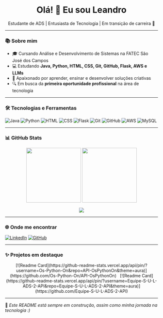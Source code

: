 <h1 align="center">Olá! 👋 Eu sou Leandro</h1>
<p align="center">Estudante de ADS | Entusiasta de Tecnologia | Em transição de carreira 🚀</p>

---

### 📚 Sobre mim
- 🎓 Cursando Análise e Desenvolvimento de Sistemas na FATEC São José dos Campos
- 💻 Estudando **Java, Python, HTML, CSS, Git, GitHub, Flask, AWS e LLMs**
- 📌 Apaixonado por aprender, ensinar e desenvolver soluções criativas
- 🔍 Em busca da **primeira oportunidade profissional** na área de tecnologia

---

### 🛠️ Tecnologias e Ferramentas
![Java](https://img.shields.io/badge/Java-ED8B00?style=for-the-badge&logo=java&logoColor=white)
![Python](https://img.shields.io/badge/Python-3776AB?style=for-the-badge&logo=python&logoColor=white)
![HTML](https://img.shields.io/badge/HTML5-E34F26?style=for-the-badge&logo=html5&logoColor=white)
![CSS](https://img.shields.io/badge/CSS3-1572B6?style=for-the-badge&logo=css3&logoColor=white)
![Flask](https://img.shields.io/badge/Flask-000000?style=for-the-badge&logo=flask&logoColor=white)
![Git](https://img.shields.io/badge/Git-F05032?style=for-the-badge&logo=git&logoColor=white)
![GitHub](https://img.shields.io/badge/GitHub-000?style=for-the-badge&logo=github&logoColor=white)
![AWS](https://img.shields.io/badge/AWS-232F3E?style=for-the-badge&logo=amazon-aws&logoColor=white)
![MySQL](https://img.shields.io/badge/MySQL-232F3E?style=for-the-badge&logo=mysql&logoColor=white)


---

### 📊 GitHub Stats

<p align="center">
  <img height="180em" src="https://github-readme-stats.vercel.app/api?username=leandrohcampos&show_icons=true&theme=aura&include_all_commits=true&count_private=true"/>
  <img height="180em" src="https://github-readme-stats.vercel.app/api/top-langs/?username=Leti-10&layout=compact&langs_count=7&theme=aura"/>
</p>
<p align="center">
  <img src="https://github-readme-streak-stats.demolab.com/?user=leandrohcampos&theme=aura&locale=pt_BR"/>
</p>

---

### 🌐 Onde me encontrar
[![LinkedIn](https://img.shields.io/badge/-LinkedIn-0A66C2?style=for-the-badge&logo=linkedin&logoColor=white)](https://www.linkedin.com/in/leandrohcampos)
[![GitHub](https://img.shields.io/badge/-GitHub-000?style=for-the-badge&logo=github&logoColor=white)](https://github.com/leandrohcampos)

---

### ✨ Projetos em destaque

<div align="center">
  [![Readme Card](https://github-readme-stats.vercel.app/api/pin/?username=Os-Python-On&repo=API-OsPythonOn&theme=aura)](https://github.com/Os-Python-On/API-OsPythonOn)
  &nbsp; 
  [![Readme Card](https://github-readme-stats.vercel.app/api/pin/?username=Equipe-S-U-L-ADS-2-API&repo=Equipe-S-U-L-ADS-2-API&theme=aura)](https://github.com/Equipe-S-U-L-ADS-2-API)
</div>


---

📌 *Este README está sempre em construção, assim como minha jornada na tecnologia :)*
